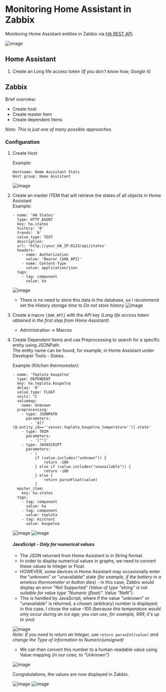 # Monitoring Home Assistant in Zabbix
Monitoring Home Assistant entities in Zabbix via <a href="https://developers.home-assistant.io/docs/api/rest/" target="_blank">HA REST API</a>.

![image](https://github.com/XUM-Computers/Zabbix/assets/164992171/c2dea0e8-2fd0-430c-a9a8-d8b2a48f5e6f)

## Home Assistant
1) Create an Long life access token _(If you don't know how, Google it)_
## Zabbix
Brief overview:
- Create host
- Create master Item
- Create dependent Items

_Note: This is just one of many possible approaches._
### Configuration
1) Create Host
  
   Example:
   ```
   Hostname: Home Assistant Stats
   Host group: Home Assistant
   ```
   ![image](https://github.com/XUM-Computers/Zabbix/assets/164992171/362345e1-b56e-4bf3-b923-31c4c626da86)
4) Create an master ITEM that will retrieve the states of all objects in Home Assistant
<br>   Example:
   ```
   - name: 'HA States'
     type: HTTP_AGENT
     key: ha.states
     history: '0'
     trends: '0'
     value_type: TEXT
     description:
     url: 'http://your_HA_IP:8123/api/states'
     headers:
       - name: Authorization
         value: 'Bearer {$HA_API}'
       - name: Content-Type
         value: application/json
     tags:
       - tag: component
         value: ha
   ```
   ![image](https://github.com/XUM-Computers/Zabbix/assets/164992171/67c15ea2-fc27-42a6-adf0-411b05ccbef8)

   - There is no need to store this data in the database, so I recommend set the _History storage time_ to _Do not store history_
     ![image](https://github.com/XUM-Computers/Zabbix/assets/164992171/34e0cc73-efa6-4f30-9629-6c3f18ee03c1)

6) Create a macro <code>{$HA_API}</code> with the API key _(Long life access token obtained in the first step from Home Assistant)_
   - Administration -> Macros
7) Create Dependent Items and use Preprocessing to search for a specific entity using JSONPath.
   <br>The entity name can be found, for example, in Home Assistant under Developer Tools - States.

   Example _(Kitchen thermometer)_:
   ```
   - name: 'Teplota koupelna'
     type: DEPENDENT
     key: ha.teplota.koupelna
     delay: '0'
     value_type: FLOAT
     units: °C
     valuemap:
       name: Unknown
     preprocessing:
       - type: JSONPATH
         parameters:
           - '$[?(@.entity_id==''sensor.teplota_koupelna_temperature'')].state'
       - type: TRIM
         parameters:
           - '[""]'
       - type: JAVASCRIPT
         parameters:
           - |
             if (value.includes("unknown")) {
                 return -100
             } else if (value.includes("unavailable")) {
                 return -100
             } else {
                 return parseFloat(value)
             }
     master_item:
       key: ha.states
     tags:
       - tag: component
         value: ha
       - tag: component
         value: teplota
       - tag: mistnost
         value: koupelna
   ```
   ![image](https://github.com/XUM-Computers/Zabbix/assets/164992171/5298f2ad-d89d-4a44-847e-470a1bdc87f3)
   ![image](https://github.com/XUM-Computers/Zabbix/assets/164992171/e3d8d531-32ef-4649-ad9a-f0d693e51786)
   #### JavaScript - _Only for numerical values_
   - The JSON returned from Home Assistant is in String format.
   - In order to display numerical values in graphs, we need to convert these values to Integer or Float.
   - HOWEVER, some devices in Home Assistant may occasionally enter the "unknown" or "unavailable" state _(for example, if the battery in a wireless thermometer or button dies)_ - in this case, Zabbix would display an error "Not Supported" _(Value of type "string" is not suitable for value type "Numeric (float)". Value "NaN")_.
   - This is handled by JavaScript, where if the value "unknown" or "unavailable" is returned, a chosen (arbitrary) number is displayed; in this case, I chose the value -100 _(because this temperature would only occur during an ice age; you can use, for example, 999, it's up to you)_
   
   ![image](https://github.com/XUM-Computers/Zabbix/assets/164992171/3914c2df-977b-4321-80b9-03f4d3ac9a6c)
   <br>_Note: If you need to return an Integer, use <code>return parseInt(value)</code> and change the Type of information to Numeric(unsigned)_
   -  We can then convert this number to a human-readable value using Value mapping _(in our case, to "Unknown")_

    ![image](https://github.com/XUM-Computers/Zabbix/assets/164992171/6a80dd81-b6e5-428d-8c96-95f3b04f3200)

   Congratulations, the values are now displayed in Zabbix.

   ![image](https://github.com/XUM-Computers/Zabbix/assets/164992171/a9ae4880-bd40-4f8e-9647-5be2026d107b)
   ![image](https://github.com/XUM-Computers/Zabbix/assets/164992171/d6997fc4-6e04-462a-b86e-052f681e177b)

